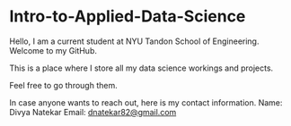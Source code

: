 # Intro-to-Applied-Data-Science

Hello, I am a current student at NYU Tandon School of Engineering. Welcome to my GitHub.

This is a place where I store all my data science workings and projects.

Feel free to go through them.

In case anyone wants to reach out, here is my contact information.
Name: Divya Natekar
Email: dnatekar82@gmail.com
